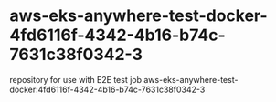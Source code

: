 # aws-eks-anywhere-test-docker-4fd6116f-4342-4b16-b74c-7631c38f0342-3
repository for use with E2E test job aws-eks-anywhere-test-docker:4fd6116f-4342-4b16-b74c-7631c38f0342-3

